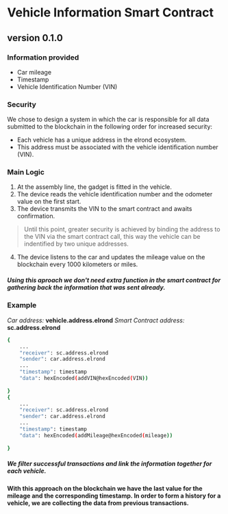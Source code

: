 # Vehicle Information Smart Contract
## version 0.1.0

###  Information provided
- Car mileage
- Timestamp
- Vehicle Identification Number (VIN)

### Security 
We chose to design a system in which the car is responsible for all data submitted to the blockchain in the following order for increased security:
- Each vehicle has a unique address in the elrond ecosystem.
- This address must be associated with the vehicle identification number (VIN).

### Main Logic
1. At the assembly line, the gadget is fitted in the vehicle.
2. The device reads the vehicle identification number and the odometer value on the first start.
3. The device transmits the VIN to the smart contract and awaits confirmation.
>Until this point, greater security is achieved by binding the address to the VIN via the smart contract call, this way the vehicle can be indentified by two unique addresses.
4. The device listens to the car and updates the mileage value on the blockchain every 1000 kilometers or miles.

##### Using this aproach we don't need extra function in the smart contract for gathering back the information that was sent already. 


### Example 

*Car address:* **vehicle.address.elrond**
*Smart Contract address:* **sc.address.elrond**

```sh
{
    ...
    "receiver": sc.address.elrond
    "sender": car.address.elrond
    ...
    "timestamp": timestamp
    "data": hexEncoded(addVIN@hexEncoded(VIN))
    
} 
{
    ...
    "receiver": sc.address.elrond
    "sender": car.address.elrond
    ...
    "timestamp": timestamp
    "data": hexEncoded(addMileage@hexEncoded(mileage))
    
}

```
##### We filter successful transactions and link the information together for each vehicle.
#### With this approach on the blockchain we have the last value for the mileage and the corresponding timestamp. In order to form a history for a vehicle, we are collecting the data from previous transactions.

